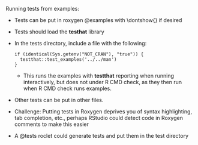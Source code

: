 Running tests from examples:

  -   Tests can be put in roxygen @examples with \dontshow{} if desired
  -   Tests should load the **testhat** library
  -   In the tests directory, include a file with the following:
  
          if (identical(Sys.getenv("NOT_CRAN"), "true")) {
            testthat::test_examples('../../man')
          }

      -   This runs the examples with **testthat** reporting when running
          interactively, but does not under R CMD check, as they then run
          when R CMD check runs examples.
          
  -   Other tests can be put in other files.
  -   Challenge: Putting tests in Roxygen deprives you of syntax highlighting,
      tab completion, etc., perhaps RStudio could detect code in Roxygen comments
      to make this easier
  -   A @tests roclet could generate tests and put them in the test directory
